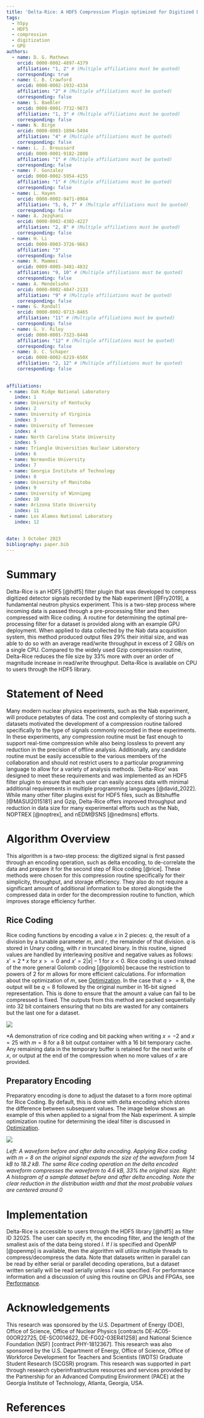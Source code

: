 ```yaml
---
title: 'Delta-Rice: A HDF5 Compression Plugin optimized for Digitized Detector Data' 
tags:
  - h5py
  - HDF5
  - compression
  - digitization
  - GPU
authors:
  - name: D. G. Mathews 
    orcid: 0000-0002-4897-4379
    affiliation: "1, 2" # (Multiple affiliations must be quoted)
    corresponding: true
  - name: C. B. Crawford
    orcid: 0000-0002-1932-4334
    affiliation: "2" # (Multiple affiliations must be quoted)
    corresponding: false
  - name: S. Baeßler
    orcid: 0000-0001-7732-9873
    affiliation: "1, 3" # (Multiple affiliations must be quoted)
    corresponding: false
  - name: N. Birge
    orcid: 0000-0003-1894-5494
    affiliation: "4" # (Multiple affiliations must be quoted)
    corresponding: false
  - name: L. J. Broussard
    orcid: 0000-0001-9182-2808
    affiliation: "1" # (Multiple affiliations must be quoted)
    corresponding: false
  - name: F. Gonzalez
    orcid: 0000-0002-5954-4155
    affiliation: "1" # (Multiple affiliations must be quoted)
    corresponding: false
  - name: L. Hayen
    orcid: 0000-0002-9471-0964
    affiliation: "5, 6, 7" # (Multiple affiliations must be quoted)
    corresponding: false
  - name: A. Jezghani
    orcid: 0000-0002-4302-4227
    affiliation: "2, 8" # (Multiple affiliations must be quoted)
    corresponding: false
  - name: H. Li
    orcid: 0000-0003-3726-9663
    affiliation: "3"
    corresponding: false
  - name: R. Mammei
    orcid: 0009-0005-3481-4832
    affiliation: "9, 10" # (Multiple affiliations must be quoted)
    corresponding: false
  - name: A. Mendelsohn
    orcid: 0000-0002-4847-2133
    affiliation: "9" # (Multiple affiliations must be quoted)
    corresponding: false
  - name: G. Randall
    orcid: 0000-0002-9713-8465
    affiliation: "11" # (Multiple affiliations must be quoted)
    corresponding: false
  - name: G. V. Riley
    orcid: 0000-0001-7323-8448
    affiliation: "12" # (Multiple affiliations must be quoted)
    corresponding: false
  - name: D. C. Schaper
    orcid: 0000-0002-6219-650X
    affiliation: "2, 12" # (Multiple affiliations must be quoted)
    corresponding: false
  
  
affiliations:
 - name: Oak Ridge National Laboratory
   index: 1
 - name: University of Kentucky
   index: 2
 - name: University of Virginia
   index: 3
 - name: University of Tennessee
   index: 4
 - name: North Carolina State University
   index: 5
 - name: Triangle Universities Nuclear Laboratory
   index: 6
 - name: Normandie University
   index: 7
 - name: Georgia Institute of Technology
   index: 8
 - name: University of Manitoba
   index: 9
 - name: University of Winnipeg
   index: 10
 - name: Arizona State University
   index: 11
 - name: Los Alamos National Laboratory
   index: 12
 
   
date: 3 October 2023
bibliography: paper.bib
---
```


# Summary

Delta-Rice is an HDF5 [@hdf5] filter plugin that was developed to compress digitized detector signals recorded by the Nab experiment [@Fry2019], a fundamental neutron physics experiment. This is a two-step process where incoming data is passed through a pre-processing filter and then compressed with Rice coding. A routine for determining the optimal pre-processing filter for a dataset is provided along with an example GPU deployment. When applied to data collected by the Nab data acquisition system, this method produced output files 29% their initial size, and was able to do so with an average read/write throughput in excess of 2 GB/s on a single CPU. Compared to the widely used Gzip compression routine, Delta-Rice reduces the file size by 33% more with over an order of magnitude increase in read/write throughput. Delta-Rice is available on CPU to users through the HDF5 library.

# Statement of Need

Many modern nuclear physics experiments, such as the Nab experiment, will produce petabytes of data. The cost and complexity of storing such a datasets motivated the development of a compression routine tailored specifically to the type of signals commonly recorded in these experiments. In these experiments, any compression routine must be fast enough to support real-time compression while also being lossless to prevent any reduction in the precision of offline analysis. Additionally, any candidate routine must be easily accessible to the various members of the collaboration and should not restrict users to a particular programming language to allow for a variety of analysis methods. `Delta-Rice' was designed to meet these requirements and was implemented as an HDF5 filter plugin to ensure that each user can easily access data with minimal additional requirements in multiple programming languages [@david_2022]. While many other filter plugins exist for HDF5 files, such as Bitshuffle [@MASUI2015181] and Gzip, Delta-Rice offers improved throughput and reduction in data size for many experimental efforts such as the Nab, NOPTREX [@noptrex], and nEDM@SNS [@nedmsns] efforts. 

# Algorithm Overview
This algorithm is a two-step process: the digitized signal is first passed through an encoding operation, such as delta encoding, to de-correlate the data and prepare it for the second step of Rice coding [@rice]. These methods were chosen for this compression routine specifically for their simplicity, throughput, and storage efficiency. They also do not require a significant amount of additional information to be stored alongside the compressed data in order for the decompression routine to function, which improves storage efficiency further. 

## Rice Coding 
Rice coding functions by encoding a value $x$ in 2 pieces: $q$, the result of a division by a tunable parameter $m$, and $r$, the remainder of that division. $q$ is stored in Unary coding, with $r$ in truncated binary. In this routine, signed values are handled by interleaving positive and negative values as follows: $x\prime = 2*x$ for $x>=0$ and $x\prime = 2|x|-1$ for $x<0$. Rice coding is used instead of the more general Golomb coding [@golomb] because the restriction to powers of $2$ for $m$ allows for more efficient calculations. For information about the optimization of $m$, see [Optimization](https://github.com/david-mathews-1994/deltarice/blob/master/docs/Optimization.md). In the case that $q>=8$, the output will be $q=8$ followed by the original number in 16-bit signed representation. This is done to ensure that the amount a value can fail to be compressed is fixed. The outputs from this method are packed sequentially into 32 bit containers ensuring that no bits are wasted for any containers but the last one for a dataset.

![](./../docs/images/BitPackingTable.png?raw=true)

*A demonstration of rice coding and bit packing when writing $x=-2$ and $x=25$ with $m=8$ for a $8$ bit output container with a 16 bit temporary cache. Any remaining data in the temporary buffer is retained for the next write of $x$, or output at the end of the compression when no more values of $x$ are provided.

## Preparatory Encoding
Preparatory encoding is done to adjust the dataset to a form more optimal for Rice Coding. By default, this is done with delta encoding which stores the difference between subsequent values. The image below shows an example of this when applied to a signal from the Nab experiment. A simple optimization routine for determining the ideal filter is discussed in [Optimization](https://github.com/david-mathews-1994/deltarice/blob/master/docs/Optimization.md). 

![](./../docs/images/ExampleEncoding.png?raw=true)

*Left: A waveform before and after delta encoding. Applying Rice coding with $m=8$ on the original signal expands the size of the waveform from 14 kB to 18.2 kB. The same Rice coding operation on the delta encoded waveform compresses the waveform to 4.6 kB, 33% the original size. Right: A histogram of a sample dataset before and after delta encoding. Note the clear reduction in the distribution width and that the most probable values are centered around 0*

# Implementation

Delta-Rice is accessible to users through the HDF5 library [@hdf5] as filter ID $32025$. The user can specify $m$, the encoding filter, and the length of the smallest axis of the data being stored $l$. If $l$ is specified and OpenMP [@openmp] is available, then the algorithm will utilize multiple threads to compress/decompress the data. Note that datasets written in parallel can be read by either serial or parallel decoding operations, but a dataset written serially will be read serially unless $l$ was specified. For performance information and a discussion of using this routine on GPUs and FPGAs, see [Performance](https://github.com/david-mathews-1994/deltarice/blob/master/docs/Performance.md). 

# Acknowledgements

This research was sponsored by the U.S. Department of Energy (DOE), Office of Science, Office of Nuclear Physics [contracts DE-AC05-00OR22725, DE-SC0014622, DE-FG02-03ER41258] and National Science Foundation (NSF) [contract PHY-1812367]. This research was also sponsored by the U.S. Department of Energy, Office of Science, Office of Workforce Development for Teachers and Scientists (WDTS) Graduate Student Research (SCGSR) program. This research was supported in part through research cyberinfrastructure resources and services provided by the Partnership for an Advanced Computing Environment (PACE) at the Georgia Institute of Technology, Atlanta, Georgia, USA.

# References


